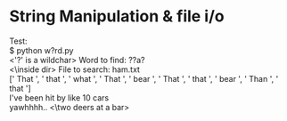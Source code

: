 # String Manipulation & file i/o

Test:
<br> $ python w\?rd.py
<br> <\'?' is a wildchar> Word to find: ??a?
<br> <\inside dir> File to search: ham.txt
<br> [' That ', ' that ', ' what ', ' That ', ' bear ', ' That ', ' that ', ' bear ', ' Than ', ' that ']
<br> I've been hit by like 10 cars
<br> &#9; &#9; yawhhhh.. <\two deers at a bar>
